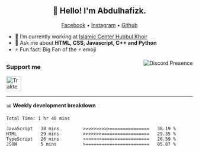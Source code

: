 <h2 align="center">👋 Hello! I'm Abdulhafizk.</h2>
<p align="center">
  <a href="https://web.facebook.com/profile.php?id=100080122707224">Facebook</a> •
  <a href="https://www.instagram.com/abdulhafizh_k/">Instagram</a> •
  <a href="https://github.com/abdulhafizk">Github</a>
</p>


- 🔭 I’m currently working at [Islamic Center Hubbul Khoir](https://hubbulkhoir.sch.id/)
- 💬 Ask me about **HTML, CSS, Javascript, C++ and Python**
- ⚡ Fun fact: Big Fan of the :zap: emoji

<a href="https://discord.com/users/1162966552161820743" target="_blank" rel="nofollow">
   <img src="https://lanyard-profile-readme.vercel.app/api/1162966552161820743?idleMessage=Probably%20doing%20something%20else..." alt="Discord Presence" align="right">
</a>

### Support me

<a href="https://trakteer.id/Masycodev" target="_blank"><img id="wse-buttons-preview" src="https://cdn.trakteer.id/images/embed/trbtn-blue-2.png" height="40" style="border:0px;height:40px;" alt="Trakteer Saya"></a>

-------

📊 **Weekly development breakdown**
<!--START_SECTION:waka-->

```HTML, CSS, Javascript, C++, Python, Jsx, Json, Lock.
Total Time: 1 hr 40 mins

JavaScript   38 mins         >>>>>>>>>>===============   38.19 %
HTML         29 mins         >>>>>>>==================   29.35 %
TypeScript   26 mins         >>>>>>>==================   26.59 %
JSON         5 mins          >========================   05.87 %
```

<!--END_SECTION:waka-->
